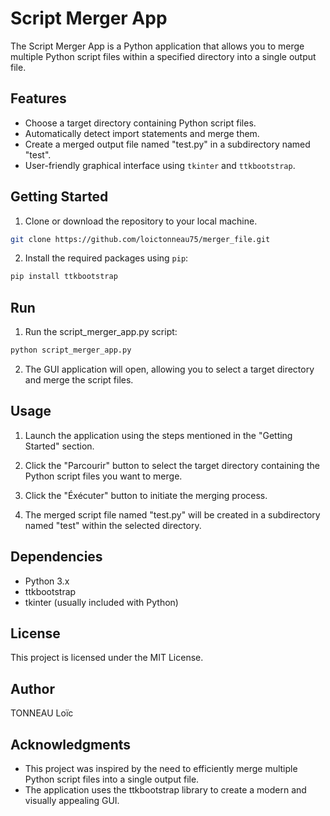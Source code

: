 # Script Merger App

The Script Merger App is a Python application that allows you to merge multiple Python script files within a specified directory into a single output file.

## Features

- Choose a target directory containing Python script files.
- Automatically detect import statements and merge them.
- Create a merged output file named "test.py" in a subdirectory named "test".
- User-friendly graphical interface using `tkinter` and `ttkbootstrap`.

## Getting Started

1. Clone or download the repository to your local machine.

```bash
git clone https://github.com/loictonneau75/merger_file.git
```

2. Install the required packages using `pip`:

```bash
pip install ttkbootstrap
```

## Run

1. Run the script_merger_app.py script:

```bash
python script_merger_app.py
```
2. The GUI application will open, allowing you to select a target directory and merge the script files.

## Usage

1. Launch the application using the steps mentioned in the "Getting Started" section.

2. Click the "Parcourir" button to select the target directory containing the Python script files you want to merge.

3. Click the "Éxécuter" button to initiate the merging process.

4. The merged script file named "test.py" will be created in a subdirectory named "test" within the selected directory.

## Dependencies

- Python 3.x
- ttkbootstrap
- tkinter (usually included with Python)

## License

This project is licensed under the MIT License.

## Author

TONNEAU Loïc

## Acknowledgments

- This project was inspired by the need to efficiently merge multiple Python script files into a single output file.
- The application uses the ttkbootstrap library to create a modern and visually appealing GUI.